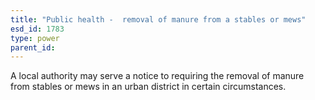 ```yaml
---
title: "Public health -  removal of manure from a stables or mews"
esd_id: 1783
type: power
parent_id:  
---
```


A local authority may serve a notice to requiring the removal of manure from stables or mews in an urban district in certain circumstances.

